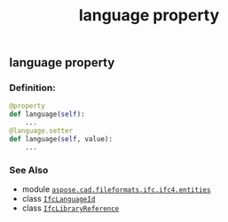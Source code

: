 ﻿---
title: language property
second_title: Aspose.CAD for Python via .NET API References
description: 
type: docs
weight: 80
url: /python-net/aspose.cad.fileformats.ifc.ifc4.entities/ifclibraryreference/language/
is_root: false
---

## language property

### Definition:
```python
@property
def language(self):
    ...
@language.setter
def language(self, value):
    ...
```

### See Also
* module [`aspose.cad.fileformats.ifc.ifc4.entities`](../../)
* class [`IfcLanguageId`](/cad/python-net/aspose.cad.fileformats.ifc.ifc4.types/ifclanguageid)
* class [`IfcLibraryReference`](/cad/python-net/aspose.cad.fileformats.ifc.ifc4.entities/ifclibraryreference)
